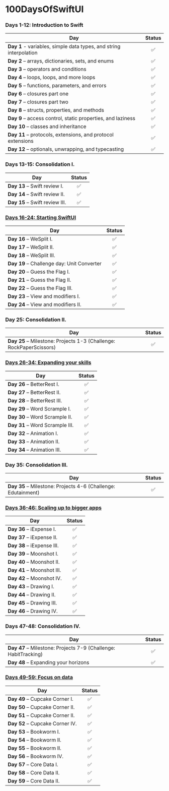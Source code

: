 # 100DaysOfSwiftUI

### Days 1-12: Introduction to Swift
| Day | Status |
| ----------- | :-: |
| **Day 1** - variables, simple data types, and string interpolation | ✅ |
| **Day 2** – arrays, dictionaries, sets, and enums | ✅ |
| **Day 3** – operators and conditions | ✅ |
| **Day 4** – loops, loops, and more loops | ✅ |
| **Day 5** – functions, parameters, and errors | ✅ |
| **Day 6** – closures part one | ✅ |
| **Day 7** – closures part two | ✅ |
| **Day 8** – structs, properties, and methods | ✅ |
| **Day 9** – access control, static properties, and laziness | ✅ |
| **Day 10** – classes and inheritance | ✅ |
| **Day 11** – protocols, extensions, and protocol extensions | ✅ |
| **Day 12** – optionals, unwrapping, and typecasting | ✅ |

### Days 13-15: Consolidation I.
| Day | Status |
| ----------- | :-: |
| **Day 13** – Swift review I. | ✅ |
| **Day 14** – Swift review II. | ✅ |
| **Day 15** – Swift review III. | ✅ |

### [Days 16-24: Starting SwiftUI](https://github.com/Pribzy/100DaysOfSwiftUI/milestone/2?closed=1)
| Day | Status |
| ----------- | :-: |
| **Day 16** – WeSplit I. | ✅ |
| **Day 17** – WeSplit II. | ✅ |
| **Day 18** – WeSplit III. | ✅ |
| **Day 19** – Challenge day: Unit Converter | ✅ |
| **Day 20** – Guess the Flag I. | ✅ |
| **Day 21** – Guess the Flag II. | ✅ |
| **Day 22** – Guess the Flag III. | ✅ |
| **Day 23** – View and modifiers I. | ✅ |
| **Day 24** – View and modifiers II. | ✅ |

### Day 25: Consolidation II.
| Day | Status |
| ----------- | :-: |
| **Day 25** – Milestone: Projects 1-3 (Challenge: RockPaperScissors) | ✅ |

### [Days 26-34: Expanding your skills](https://github.com/Pribzy/100DaysOfSwiftUI/milestone/1?closed=1)
| Day | Status |
| ----------- | :-: |
| **Day 26** – BetterRest I. | ✅ |
| **Day 27** – BetterRest II. | ✅ |
| **Day 28** – BetterRest III. | ✅ |
| **Day 29** – Word Scrample I. | ✅ |
| **Day 30** – Word Scrample II. | ✅ |
| **Day 31** – Word Scrample III. | ✅ |
| **Day 32** – Animation I. | ✅ |
| **Day 33** – Animation II. | ✅ |
| **Day 34** – Animation III. | ✅ |

### Day 35: Consolidation III.
| Day | Status |
| ----------- | :-: |
| **Day 35** – Milestone: Projects 4-6 (Challenge: Edutainment) | ✅ |

### [Days 36-46: Scaling up to bigger apps](https://github.com/Pribzy/100DaysOfSwiftUI/milestone/3?closed=1)
| Day | Status |
| ----------- | :-: |
| **Day 36** – iExpense I. | ✅ |
| **Day 37** – iExpense II. | ✅ |
| **Day 38** – iExpense III. | ✅ |
| **Day 39** – Moonshot I. | ✅ |
| **Day 40** – Moonshot II. | ✅ |
| **Day 41** – Moonshot III. | ✅ |
| **Day 42** – Moonshot IV. | ✅ |
| **Day 43** – Drawing I. | ✅ |
| **Day 44** – Drawing II. | ✅ |
| **Day 45** – Drawing III. | ✅ |
| **Day 46** – Drawing IV. | ✅ |

### Days 47-48: Consolidation IV.
| Day | Status |
| ----------- | :-: |
| **Day 47** – Milestone: Projects 7-9 (Challenge: HabitTracking) | ✅ |
| **Day 48** – Expanding your horizons | ✅ |

### [Days 49-59: Focus on data](https://github.com/Pribzy/100DaysOfSwiftUI/milestone/4?closed=1)
| Day | Status |
| ----------- | :-: |
| **Day 49** – Cupcake Corner I. | ✅ |
| **Day 50** – Cupcake Corner II. | ✅ |
| **Day 51** – Cupcake Corner II. | ✅ |
| **Day 52** – Cupcake Corner IV. | ✅ |
| **Day 53** – Bookworm I. | ✅ |
| **Day 54** – Bookworm II. | ✅ |
| **Day 55** – Bookworm II. | ✅ |
| **Day 56** – Bookworm IV. | ✅ |
| **Day 57** – Core Data I. | ✅ |
| **Day 58** – Core Data II. | ✅ |
| **Day 59** – Core Data II. | ✅ |
